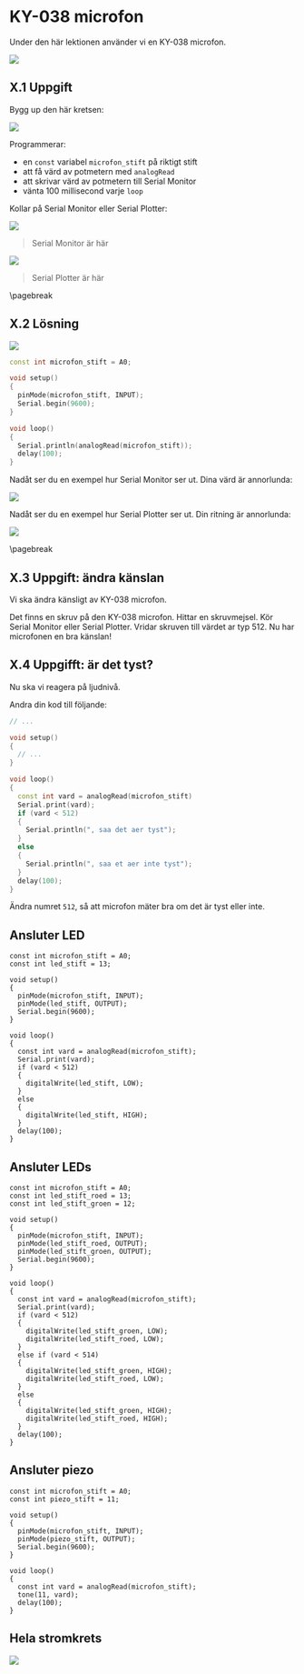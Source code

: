 # KY-038 microfon

Under den här lektionen använder vi en KY-038 microfon.

![](ky-038_microfon)

## X.1 Uppgift

Bygg up den här kretsen:

![](ky-038_microfon_elkrets.png)

Programmerar:

 * en `const` variabel `microfon_stift` på riktigt stift
 * att få värd av potmetern med `analogRead`
 * att skrivar värd av potmetern till Serial Monitor
 * vänta 100 millisecond varje `loop`

Kollar på Serial Monitor eller Serial Plotter:

![](serial_monitor_menu_item.png)

> Serial Monitor är här

![](serial_plotter_menu_item.png)

> Serial Plotter är här

\pagebreak

## X.2 Lösning

![](08_potmeter.png)

```c++
const int microfon_stift = A0;

void setup() 
{
  pinMode(microfon_stift, INPUT);
  Serial.begin(9600);
}

void loop() 
{
  Serial.println(analogRead(microfon_stift));
  delay(100);  
}
```

Nadåt ser du en exempel hur Serial Monitor ser ut. 
Dina värd är annorlunda:

![](serial_monitor_vaerd.png)

Nadåt ser du en exempel hur Serial Plotter ser ut. 
Din ritning är annorlunda:

![](serial_plotter_graf.png)

\pagebreak

## X.3 Uppgift: ändra känslan

Vi ska ändra känsligt av KY-038 microfon.

Det finns en skruv på den KY-038 microfon.
Hittar en skruvmejsel.
Kör Serial Monitor eller Serial Plotter.
Vridar skruven till värdet ar typ 512.
Nu har microfonen en bra känslan!

## X.4 Uppgifft: är det tyst?

Nu ska vi reagera på ljudnivå.

Andra din kod till följande:

```c++
// ...

void setup() 
{
  // ...
}

void loop()
{
  const int vard = analogRead(microfon_stift)
  Serial.print(vard);
  if (vard < 512) 
  {
    Serial.println(", saa det aer tyst");
  }
  else
  {
    Serial.println(", saa et aer inte tyst");
  }
  delay(100);  
}
```

Ändra numret `512`, så att microfon mäter bra om det är tyst eller inte.


## Ansluter LED

```
const int microfon_stift = A0;
const int led_stift = 13;

void setup() 
{
  pinMode(microfon_stift, INPUT);
  pinMode(led_stift, OUTPUT);
  Serial.begin(9600);
}

void loop()
{
  const int vard = analogRead(microfon_stift);
  Serial.print(vard);
  if (vard < 512) 
  {
    digitalWrite(led_stift, LOW);
  }
  else
  {
    digitalWrite(led_stift, HIGH);
  }
  delay(100);  
}
```

## Ansluter LEDs


```
const int microfon_stift = A0;
const int led_stift_roed = 13;
const int led_stift_groen = 12;

void setup() 
{
  pinMode(microfon_stift, INPUT);
  pinMode(led_stift_roed, OUTPUT);
  pinMode(led_stift_groen, OUTPUT);
  Serial.begin(9600);
}

void loop()
{
  const int vard = analogRead(microfon_stift);
  Serial.print(vard);
  if (vard < 512) 
  {
    digitalWrite(led_stift_groen, LOW);
    digitalWrite(led_stift_roed, LOW);
  }
  else if (vard < 514)
  {
    digitalWrite(led_stift_groen, HIGH);
    digitalWrite(led_stift_roed, LOW);
  }
  else
  {
    digitalWrite(led_stift_groen, HIGH);
    digitalWrite(led_stift_roed, HIGH);
  }
  delay(100);  
}
```

## Ansluter piezo

```
const int microfon_stift = A0;
const int piezo_stift = 11;

void setup() 
{
  pinMode(microfon_stift, INPUT);
  pinMode(piezo_stift, OUTPUT);
  Serial.begin(9600);
}

void loop()
{
  const int vard = analogRead(microfon_stift);
  tone(11, vard);
  delay(100);
}
```


## Hela stromkrets

![](stromkrets_allt.png)
